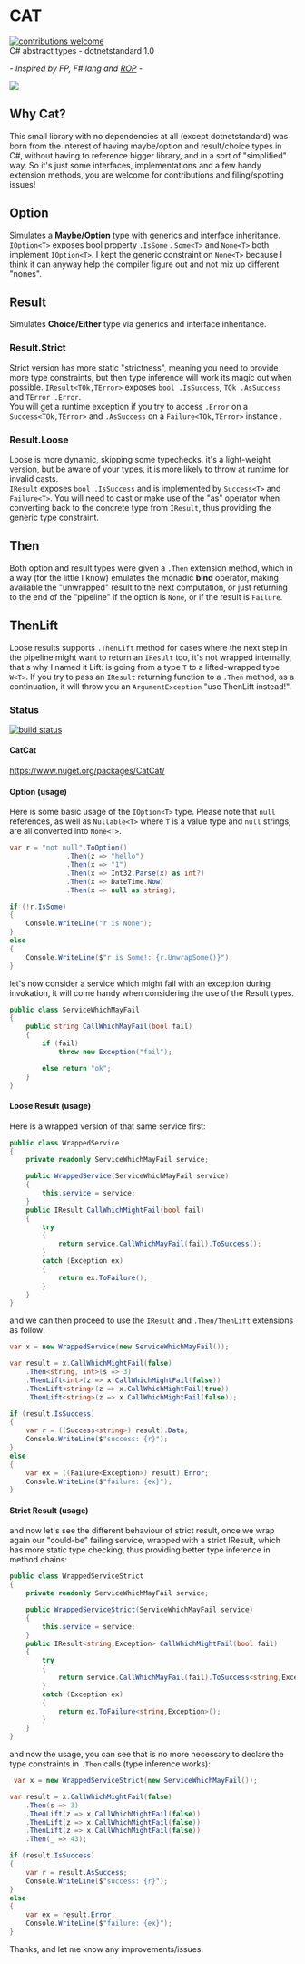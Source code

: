 # CAT  
[![contributions welcome](https://img.shields.io/badge/contributions-welcome-brightgreen.svg?style=flat)](https://github.com/jkone27/cat/issues)  
C# abstract types - dotnetstandard 1.0  
  
*- Inspired by FP, F# lang and [ROP](https://fsharpforfunandprofit.com/rop/) -*  


![](https://raw.githubusercontent.com/jkone27/cat/master/Pics/Cat01.PNG)

## Why Cat?

This small library with no dependencies at all (except dotnetstandard) was born from the interest of having maybe/option and
result/choice types in C#, without having to reference bigger library, and in a sort of "simplified" way. So it's just some interfaces, implementations and a few handy extension methods, you are welcome for contributions and filing/spotting issues!

## Option
Simulates a **Maybe/Option** type with generics and interface inheritance. `IOption<T>` exposes bool property `.IsSome` .
`Some<T>` and `None<T>` both implement `IOption<T>`. I kept the generic constraint on `None<T>` because 
I think it can anyway help the compiler figure out and not mix up different "nones".

## Result
Simulates **Choice/Either** type via generics and interface inheritance. 

### Result.Strict
Strict version has more static "strictness", meaning you need to provide more type constraints, but then type inference will work its magic out when possible. `IResult<TOk,TError>` exposes `bool .IsSuccess`, `TOk .AsSuccess` and `TError .Error`.  
You will get a runtime exception if you try to access `.Error` on a `Success<TOk,TError>` and `.AsSuccess` on a `Failure<TOk,TError>` instance . 

### Result.Loose
Loose is more dynamic, skipping some typechecks, it's a light-weight version,
but be aware of your types, it is more likely to throw at runtime for invalid casts.  
`IResult` exposes `bool .IsSuccess` and is implemented by `Success<T>` and `Failure<T>`. You will need to cast or make use of the "as" operator when converting back to the concrete type from `IResult`, thus providing the generic type constraint.

## Then
Both option and result types were given a `.Then` extension method, which in a way (for the little I know) emulates the monadic
**bind** operator, making available the "unwrapped" result to the next computation, or just returning to the end of the "pipeline" if
the option is `None`, or if the result is `Failure`.

## ThenLift
Loose results supports `.ThenLift` method for cases where the next step in the pipeline might want to return an `IResult` too, it's not wrapped internally, that's why I named it Lift: is going from a type `T` to a lifted-wrapped type `W<T>`. If you try to pass an `IResult` returning function to a `.Then` method, as a continuation, it will throw you an `ArgumentException` "use ThenLift instead!".

### Status
[![build status](https://img.shields.io/travis/jkone27/cat.svg)](https://travis-ci.org/jkone27/cat)

#### CatCat
https://www.nuget.org/packages/CatCat/



#### Option (usage)

Here is some basic usage of the `IOption<T>` type. Please note that `null` references, as well as `Nullable<T>` where `T` is a value type and `null` strings, are all converted into `None<T>`.
  
```cs
var r = "not null".ToOption()
              .Then(z => "hello")
              .Then(x => "1")
              .Then(x => Int32.Parse(x) as int?)
              .Then(x => DateTime.Now)
              .Then(x => null as string);

if (!r.IsSome)
{
    Console.WriteLine("r is None");
}
else
{
    Console.WriteLine($"r is Some!: {r.UnwrapSome()}");
}

```

let's now consider a service which might fail with an exception during invokation, 
it will come handy when considering the use of the Result types.

```cs
public class ServiceWhichMayFail
{
    public string CallWhichMayFail(bool fail)
    {
        if (fail)
            throw new Exception("fail");

        else return "ok";
    }
}
```

#### Loose Result (usage)

Here is a wrapped version of that same service first:

```cs
public class WrappedService
{
    private readonly ServiceWhichMayFail service;

    public WrappedService(ServiceWhichMayFail service)
    {
        this.service = service;
    }
    public IResult CallWhichMightFail(bool fail)
    {
        try
        {
            return service.CallWhichMayFail(fail).ToSuccess();
        }
        catch (Exception ex)
        {
            return ex.ToFailure();
        }
    }
}
```
and we can then proceed to use the `IResult` and `.Then/ThenLift` extensions as follow:
```cs
var x = new WrappedService(new ServiceWhichMayFail());

var result = x.CallWhichMightFail(false)
    .Then<string, int>(s => 3)
    .ThenLift<int>(z => x.CallWhichMightFail(false))
    .ThenLift<string>(z => x.CallWhichMightFail(true))
    .ThenLift<string>(z => x.CallWhichMightFail(false));

if (result.IsSuccess)
{
    var r = ((Success<string>) result).Data;
    Console.WriteLine($"success: {r}");
}
else
{
    var ex = ((Failure<Exception>) result).Error;
    Console.WriteLine($"failure: {ex}");
}
```

#### Strict Result (usage)
and now let's see the different behaviour of strict result, once we wrap again our "could-be" failing service,
wrapped with a strict IResult, which has more static type checking, thus providing better type inference in method chains:  
```cs
public class WrappedServiceStrict
{
    private readonly ServiceWhichMayFail service;

    public WrappedServiceStrict(ServiceWhichMayFail service)
    {
        this.service = service;
    }
    public IResult<string,Exception> CallWhichMightFail(bool fail)
    {
        try
        {
            return service.CallWhichMayFail(fail).ToSuccess<string,Exception>();
        }
        catch (Exception ex)
        {
            return ex.ToFailure<string,Exception>();
        }
    }
}

```
and now the usage, you can see that is no more necessary to declare the type constraints in `.Then` calls (type inference works):  

```cs
 var x = new WrappedServiceStrict(new ServiceWhichMayFail());

var result = x.CallWhichMightFail(false)
    .Then(s => 3)
    .ThenLift(z => x.CallWhichMightFail(false))
    .ThenLift(z => x.CallWhichMightFail(false))
    .ThenLift(z => x.CallWhichMightFail(false))
    .Then(_ => 43);

if (result.IsSuccess)
{
    var r = result.AsSuccess;
    Console.WriteLine($"success: {r}");
}
else
{
    var ex = result.Error;
    Console.WriteLine($"failure: {ex}");
}
```
Thanks,
and let me know any improvements/issues.
